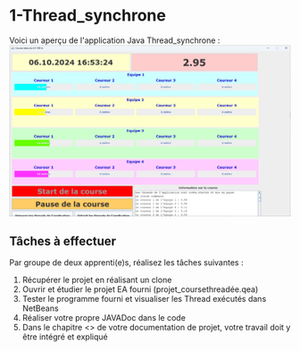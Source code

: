# 1-Thread_synchrone
Voici un aperçu de l'application Java Thread_synchrone :
![Screenshot](images/screenshot.png)

## Tâches à effectuer
Par groupe de deux apprenti(e)s, réalisez les tâches suivantes :

1. Récupérer le projet en réalisant un clone 
2. Ouvrir et étudier le projet EA fourni (projet_coursethreadée.qea)
3. Tester le programme fourni et visualiser les Thread exécutés dans NetBeans
4. Réaliser votre propre JAVADoc dans le code
5. Dans le chapitre <<Tests technologiques>> de votre documentation de projet, votre travail doit y être intégré et expliqué
